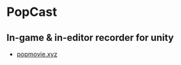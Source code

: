 PopCast
=============================================

In-game & in-editor recorder for unity
---------------------------------------------
+ [popmovie.xyz](http://www.popcast.xyz)


